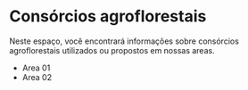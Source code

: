 # Consórcios agroflorestais

Neste espaço, você encontrará informações sobre consórcios agroflorestais utilizados ou propostos em nossas areas.

- Area 01
- Area 02
